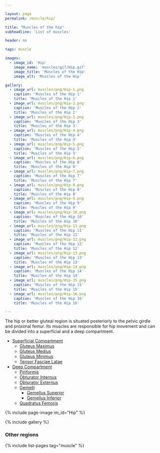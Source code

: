 ```yaml
---

layout: page
permalink: /muscle/hip/

title: "Muscles of the hip"
subheadline: 'List of muscles'

header: no

tags: muscle

images:
  - image_id: 'Hip'
    image_name: 'muscles/gif/Hip.gif'
    image_title: 'Muscles of the Hip'
    image_alt: 'Muscles of the Hip' 

gallery:
  - image_url: muscles/png/Hip-1.png
    caption: 'Muscles of the Hip 1'
    title: 'Muscles of the Hip 1'
  - image_url: muscles/png/Hip-2.png
    caption: 'Muscles of the Hip 2'
    title: 'Muscles of the Hip 2'
  - image_url: muscles/png/Hip-3.png
    caption: 'Muscles of the Hip 3'
    title: 'Muscles of the Hip 3'
  - image_url: muscles/png/Hip-4.png
    caption: 'Muscles of the Hip 4'
    title: 'Muscles of the Hip 4'
  - image_url: muscles/png/Hip-5.png
    caption: 'Muscles of the Hip 5'
    title: 'Muscles of the Hip 5'
  - image_url: muscles/png/Hip-6.png
    caption: 'Muscles of the Hip 6'
    title: 'Muscles of the Hip 6'
  - image_url: muscles/png/Hip-7.png
    caption: 'Muscles of the Hip 7'
    title: 'Muscles of the Hip 7'
  - image_url: muscles/png/Hip-8.png
    caption: 'Muscles of the Hip 8'
    title: 'Muscles of the Hip 8'
  - image_url: muscles/png/Hip-9.png
    caption: 'Muscles of the Hip 9'
    title: 'Muscles of the Hip 9'
  - image_url: muscles/png/Hip-10.png
    caption: 'Muscles of the Hip 10'
    title: 'Muscles of the Hip 10'
  - image_url: muscles/png/Hip-11.png
    caption: 'Muscles of the Hip 11'
    title: 'Muscles of the Hip 11'
  - image_url: muscles/png/Hip-12.png
    caption: 'Muscles of the Hip 12'
    title: 'Muscles of the Hip 12'
  - image_url: muscles/png/Hip-13.png
    caption: 'Muscles of the Hip 13'
    title: 'Muscles of the Hip 13'
  - image_url: muscles/png/Hip-14.png
    caption: 'Muscles of the Hip 14'
    title: 'Muscles of the Hip 14'
  - image_url: muscles/png/Hip-15.png
    caption: 'Muscles of the Hip 15'
    title: 'Muscles of the Hip 15'
  - image_url: muscles/png/Hip-16.png
    caption: 'Muscles of the Hip 16'
    title: 'Muscles of the Hip 16'

---
```


The hip or better gluteal region is situated posteriorly to the pelvic girdle and proximal femur. Its muscles are responsible for hip movement and can be divided into a superficial and a deep compartment.

- [Superficial Compartment](/muscle/hip/superficial)
  - [Gluteus Maximus](/muscle/hip/gluteusmaximus/)
  - [Gluteus Medius](/muscle/hip/gluteusmedius/)
  - [Gluteus Minimus](/muscle/hip/gluteusminimus/)
  - [Tensor Fasciae Latae](/muscle/hip/tensorfasciaelatae/)
- [Deep Compartment](/muscle/hip/deep)
  - [Piriformis](/muscle/hip/piriformis/)
  - [Obturator Internus](/muscle/hip/obturatorinternus/)
  - [Obturator Externus](/muscle/hip/obturatorexternus/)
  - [Gemelli](/muscle/hip/gemelli/)
    - [Gemellus Superior](/muscle/hip/gemellussuperior/)
    - [Gemellus Inferior](/muscle/hip/gemellusinferior/)
  - [Quadratus Femoris](/muscle/hip/quadratusfemoris/)

{% include page-image im_id="Hip" %}

{% include gallery %}

### Other regions

{% include list-pages tag="muscle" %}
